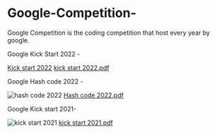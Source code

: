 # Google-Competition-
Google Competition is the coding competition that host every year by google.

Google Kick Start 2022 - 

[Kick start 2022](https://user-images.githubusercontent.com/58516376/188190598-715167e9-6c6c-406b-9035-e4167066da83.png)
[kick start 2022.pdf](https://github.com/ms471841/Google-Competition-/files/9479248/kick.start.2022.pdf)

Google Hash code 2022 - 

![hash code 2022](https://user-images.githubusercontent.com/58516376/188190628-5685960c-64f5-43ce-ae41-cc22ac886004.png)
[Hash code 2022.pdf](https://github.com/ms471841/Google-Competition-/files/9479249/Hash.code.2022.pdf)

Google Kick start 2021-

![kick start 2021](https://user-images.githubusercontent.com/58516376/188190606-9335e24a-5031-490e-9b21-91c8793e7f16.png)
[kick start 2021.pdf](https://github.com/ms471841/Google-Competition-/files/9479250/kick.start.2021.pdf)





